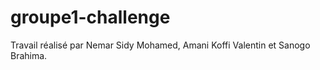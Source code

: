 # groupe1-challenge
Travail réalisé par Nemar Sidy Mohamed, Amani Koffi Valentin et Sanogo Brahima.
